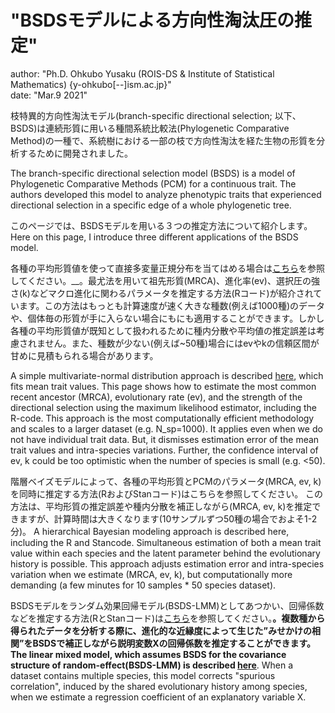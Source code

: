 # "BSDSモデルによる方向性淘汰圧の推定"
author: "Ph.D. Ohkubo Yusaku (ROIS-DS & Institute of Statistical Mathematics) {y-ohkubo[--]ism.ac.jp}"<br>
date: "Mar.9 2021"

枝特異的方向性淘汰モデル(branch-specific directional selection; 以下、BSDS)は連続形質に用いる種間系統比較法(Phylogenetic Comparative Method)の一種で、系統樹における一部の枝で方向性淘汰を経た生物の形質を分析するために開発されました。

The branch-specific directional selection model (BSDS) is a model of Phylogenetic Comparative Methods  (PCM) for a continuous trait. The authors developed this model to analyze phenotypic traits that experienced directional selection in a specific edge of a whole phylogenetic tree.

このページでは、BSDSモデルを用いる３つの推定方法について紹介します。
Here on this page, I introduce three different applications of the BSDS model. 

各種の平均形質値を使って直接多変量正規分布を当てはめる場合は[こちら](https://github.com/OhkuboYusaku/PCM_BSDS/tree/main/example/BSDS_MLE)を参照してください。__。最尤法を用いて祖先形質(MRCA)、進化率(ev)、選択圧の強さ(k)などマクロ進化に関わるパラメータを推定する方法(Rコード)が紹介されています。この方法はもっとも計算速度が速く大きな種数(例えば1000種)のデータや、個体毎の形質が手に入らない場合にもにも適用することができます。しかし各種の平均形質値が既知として扱われるために種内分散や平均値の推定誤差は考慮されません。また、種数が少ない(例えば~50種)場合にはevやkの信頼区間が甘めに見積もられる場合があります。

A simple multivariate-normal distribution approach is described [here](https://github.com/OhkuboYusaku/PCM_BSDS/tree/main/example/BSDS_MLE), which fits mean trait values. This page shows how to estimate the most common recent ancestor (MRCA), evolutionary rate (ev), and the strength of the directional selection using the maximum likelihood estimator, including the R-code.
This approach is the most computationally efficient methodology and scales to a larger dataset (e.g. N_sp=1000). It applies even when we do not have individual trait data. But, it dismisses estimation error of the mean trait values and intra-species variations. Further, the confidence interval of ev, k could be too optimistic when the number of species is small (e.g. <50).

階層ベイズモデルによって、各種の平均形質とPCMのパラメータ(MRCA, ev, k)を同時に推定する方法(RおよびStanコード)はこちらを参照してください。
この方法は、平均形質の推定誤差や種内分散を補正しながら(MRCA, ev, k)を推定できますが、計算時間は大きくなります(10サンプルずつ50種の場合でおよそ1-2分)。
A hierarchical Bayesian modeling approach is described here, including the R and Stancode. Simultaneous estimation of both a mean trait value within each species and the latent parameter behind the evolutionary history is possible. 
This approach adjusts estimation error and intra-species variation when we estimate (MRCA, ev, k), but computationally more demanding (a few minutes for 10 samples * 50 species dataset).

BSDSモデルをランダム効果回帰モデル(BSDS-LMM)としてあつかい、回帰係数などを推定する方法(RとStanコード)は[こちら](https://github.com/OhkuboYusaku/PCM_BSDS/tree/main/example/BSDS_LMM)を参照してください。__。複数種から得られたデータを分析する際に、進化的な近縁度によって生じた”みせかけの相関”をBSDSで補正しながら説明変数Xの回帰係数を推定することができます。
The linear mixed model, which assumes BSDS for the covariance structure of random-effect(BSDS-LMM) is described [here](https://github.com/OhkuboYusaku/PCM_BSDS/tree/main/example/BSDS_LMM)__. When a dataset contains multiple species, this model corrects "spurious correlation", induced by the shared evolutionary history among species,  when we estimate a regression coefficient of an explanatory variable X.
